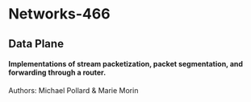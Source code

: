 # Networks-466
## Data Plane
#### Implementations of stream packetization, packet segmentation, and forwarding through a router.

Authors: Michael Pollard & Marie Morin

